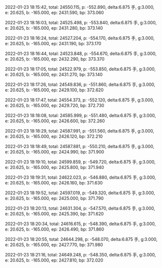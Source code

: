 2022-01-23 18:15:42, total: 24550.115, p: -552.890, delta:6.875 手, g:3.000, e: 20.625, b: -165.000, ep: 2431.590, bp: 373.060

2022-01-23 18:16:03, total: 24525.498, p: -553.840, delta:6.875 手, g:3.000, e: 20.625, b: -165.000, ep: 2431.280, bp: 373.140

2022-01-23 18:16:24, total: 24527.204, p: -554.170, delta:6.875 手, g:3.000, e: 20.625, b: -165.000, ep: 2431.190, bp: 373.170

2022-01-23 18:16:44, total: 24523.848, p: -554.670, delta:6.875 手, g:3.000, e: 20.625, b: -165.000, ep: 2432.290, bp: 373.370

2022-01-23 18:17:05, total: 24522.979, p: -553.850, delta:6.875 手, g:3.000, e: 20.625, b: -165.000, ep: 2431.270, bp: 373.140

2022-01-23 18:17:26, total: 24549.836, p: -551.860, delta:6.875 手, g:3.000, e: 20.625, b: -165.000, ep: 2429.100, bp: 372.620

2022-01-23 18:17:47, total: 24554.373, p: -552.120, delta:6.875 手, g:3.000, e: 20.625, b: -165.000, ep: 2429.720, bp: 372.730

2022-01-23 18:18:08, total: 24585.999, p: -551.480, delta:6.875 手, g:3.000, e: 20.625, b: -165.000, ep: 2426.600, bp: 372.260

2022-01-23 18:18:29, total: 24587.991, p: -551.560, delta:6.875 手, g:3.000, e: 20.625, b: -165.000, ep: 2426.120, bp: 372.210

2022-01-23 18:18:49, total: 24587.881, p: -550.210, delta:6.875 手, g:3.000, e: 20.625, b: -165.000, ep: 2424.990, bp: 371.900

2022-01-23 18:19:10, total: 24599.859, p: -549.720, delta:6.875 手, g:3.000, e: 20.625, b: -165.000, ep: 2425.800, bp: 371.940

2022-01-23 18:19:31, total: 24622.023, p: -546.880, delta:6.875 手, g:3.000, e: 20.625, b: -165.000, ep: 2426.160, bp: 371.630

2022-01-23 18:19:52, total: 24597.019, p: -549.320, delta:6.875 手, g:3.000, e: 20.625, b: -165.000, ep: 2425.000, bp: 371.790

2022-01-23 18:20:13, total: 24631.304, p: -547.570, delta:6.875 手, g:3.000, e: 20.625, b: -165.000, ep: 2425.390, bp: 371.620

2022-01-23 18:20:34, total: 24616.615, p: -548.390, delta:6.875 手, g:3.000, e: 20.625, b: -165.000, ep: 2426.490, bp: 371.860

2022-01-23 18:20:55, total: 24644.298, p: -548.070, delta:6.875 手, g:3.000, e: 20.625, b: -165.000, ep: 2427.770, bp: 371.980

2022-01-23 18:21:16, total: 24649.248, p: -548.350, delta:6.875 手, g:3.000, e: 20.625, b: -165.000, ep: 2427.810, bp: 372.020